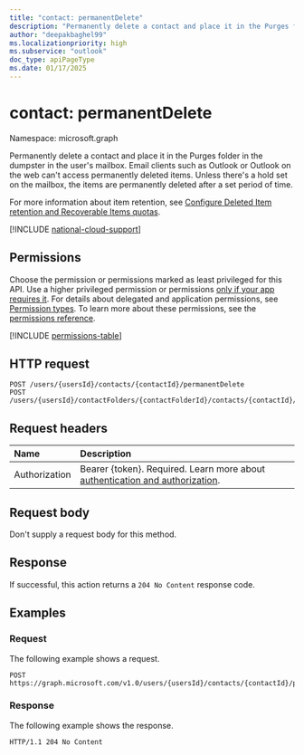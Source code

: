 ```yaml
---
title: "contact: permanentDelete"
description: "Permanently delete a contact and place it in the Purges folder in the user's mailbox."
author: "deepakbaghel99"
ms.localizationpriority: high
ms.subservice: "outlook"
doc_type: apiPageType
ms.date: 01/17/2025
---
```


# contact: permanentDelete

Namespace: microsoft.graph

Permanently delete a contact and place it in the Purges folder in the dumpster in the user's mailbox. Email clients such as Outlook or Outlook on the web can't access permanently deleted items. Unless there's a hold set on the mailbox, the items are permanently deleted after a set period of time.

For more information about item retention, see [Configure Deleted Item retention and Recoverable Items quotas](/exchange/configure-deleted-item-retention-and-recoverable-items-quotas-exchange-2013-help).

[!INCLUDE [national-cloud-support](../../includes/global-only.md)]

## Permissions

Choose the permission or permissions marked as least privileged for this API. Use a higher privileged permission or permissions [only if your app requires it](/graph/permissions-overview#best-practices-for-using-microsoft-graph-permissions). For details about delegated and application permissions, see [Permission types](/graph/permissions-overview#permission-types). To learn more about these permissions, see the [permissions reference](/graph/permissions-reference).

<!-- { "blockType": "permissions", "name": "contact_permanentdelete" } -->
[!INCLUDE [permissions-table](../includes/permissions/contact-permanentdelete-permissions.md)]

## HTTP request

<!-- {
  "blockType": "ignored"
}
-->
``` http
POST /users/{usersId}/contacts/{contactId}/permanentDelete
POST /users/{usersId}/contactFolders/{contactFolderId}/contacts/{contactId}/permanentDelete
```

## Request headers

|Name|Description|
|:---|:---|
|Authorization|Bearer {token}. Required. Learn more about [authentication and authorization](/graph/auth/auth-concepts).|

## Request body

Don't supply a request body for this method.

## Response

If successful, this action returns a `204 No Content` response code.

## Examples

### Request

The following example shows a request.
<!-- {
  "blockType": "request",
  "name": "contactthis.permanentdelete"
}
-->
``` http
POST https://graph.microsoft.com/v1.0/users/{usersId}/contacts/{contactId}/permanentDelete
```


### Response

The following example shows the response.

<!-- {
  "blockType": "response",
  "truncated": true
}
-->
``` http
HTTP/1.1 204 No Content
```

